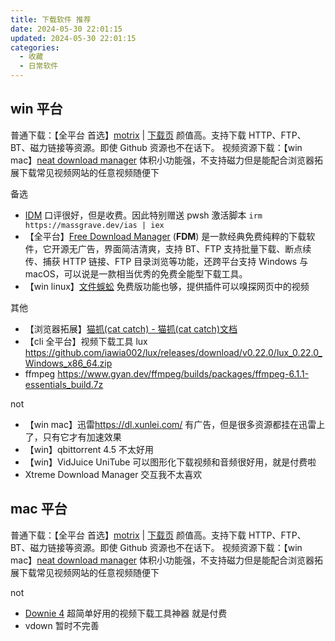 ```yaml
---
title: 下载软件 推荐
date: 2024-05-30 22:01:15
updated: 2024-05-30 22:01:15
categories:
  - 收藏
  - 日常软件
---
```


## win 平台

普通下载：【全平台 首选】[motrix](https://motrix.app/zh-CN/) | [下载页](https://motrix.app/zh-CN/download) 颜值高。支持下载 HTTP、FTP、BT、磁力链接等资源。即使 Github 资源也不在话下。
视频资源下载：【win mac】[neat download manager](https://www.neatdownloadmanager.com/index.php/en/) 体积小功能强，不支持磁力但是能配合浏览器拓展下载常见视频网站的任意视频随便下

备选

* [IDM](https://www.internetdownloadmanager.com/) 口评很好，但是收费。因此特别赠送 pwsh 激活脚本 `irm https://massgrave.dev/ias | iex`
* 【全平台】[Free Download Manager](https://www.freedownloadmanager.org/zh/) (**FDM**) 是一款经典免费纯粹的下载软件，它开源无广告，界面简洁清爽，支持 BT、FTP 支持批量下载、断点续传、捕获 HTTP 链接、FTP 目录浏览等功能，还跨平台支持 Windows 与 macOS，可以说是一款相当优秀的免费全能型下载工具。
* 【win linux】[文件蜈蚣](http://www.filecxx.com/zh_CN/index.html) 免费版功能也够，提供插件可以嗅探网页中的视频

其他

* 【浏览器拓展】[猫抓(cat catch) - 猫抓(cat catch)文档](https://o2bmm.gitbook.io/cat-catch/)
* 【cli 全平台】视频下载工具 lux <https://github.com/iawia002/lux/releases/download/v0.22.0/lux_0.22.0_Windows_x86_64.zip>
* ffmpeg <https://www.gyan.dev/ffmpeg/builds/packages/ffmpeg-6.1.1-essentials_build.7z>

<!-- more -->

not

* 【win mac】迅雷<https://dl.xunlei.com/> 有广告，但是很多资源都挂在迅雷上了，只有它才有加速效果
* 【win】qbittorrent 4.5 不太好用
* 【win】VidJuice UniTube 可以图形化下载视频和音频很好用，就是付费啦
* Xtreme Download Manager 交互我不太喜欢

## mac 平台

普通下载：【全平台 首选】[motrix](https://motrix.app/zh-CN/) | [下载页](https://motrix.app/zh-CN/download) 颜值高。支持下载 HTTP、FTP、BT、磁力链接等资源。即使 Github 资源也不在话下。
视频资源下载：【win mac】[neat download manager](https://www.neatdownloadmanager.com/index.php/en/) 体积小功能强，不支持磁力但是能配合浏览器拓展下载常见视频网站的任意视频随便下

not

* [Downie 4](https://www.iplaysoft.com/downie.html) 超简单好用的视频下载工具神器 就是付费
* vdown 暂时不完善
